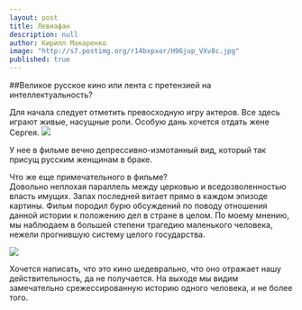```yaml
---
layout: post
title: Левиафан
description: null
author: Кирилл Макаренко
image: "http://s7.postimg.org/r14bxpxor/H96jup_VXv8c.jpg"
published: true
---
```


##Великое русское кино или лента с претензией на интеллектуальность?


Для начала следует отметить превосходную игру актеров. Все здесь играют живые, насущные роли. Особую дань хочется отдать жене Сергея.
![](http://s14.postimg.org/b46npzwnl/2015_03_28_14_59_56.png)  


У нее в фильме вечно депрессивно-измотанный вид, который так присущ русским женщинам в браке.




Что же еще примечательного в фильме?  
Довольно неплохая параллель между церковью и вседозволенностью власть имущих. Запах последней витает прямо в каждом эпизоде картины. Фильм породил бурю обсуждений по поводу отношения данной истории к положению дел в стране в целом. По моему мнению, мы наблюдаем в большей степени трагедию маленького человека, нежели прогнившую систему целого государства. 

![](http://s14.postimg.org/5g4ycuhox/51342.jpg)

Хочется написать, что это кино шедеврально, что оно отражает нашу действительность, да не получается. На выходе мы видим замечательно срежессированную историю одного человека, и не более того.